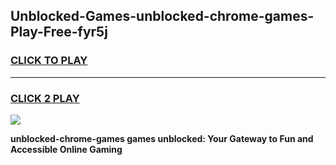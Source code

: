 
## Unblocked-Games-unblocked-chrome-games-Play-Free-fyr5j
<h3>
<a href="https://premium76.site?title=unblocked-chrome-games&ref=18A1">CLICK TO PLAY</a></h3>
<hr>

<h3>
<a href="https://premium76.site?title=unblocked-chrome-games&ref=18A1">CLICK 2 PLAY</a>
  
</h3>

<a href="https://premium76.site?title=unblocked-chrome-games&ref=18A1"><img src="https://clearcache.store/games.png"></a>


**unblocked-chrome-games games unblocked: Your Gateway to Fun and Accessible Online Gaming**
